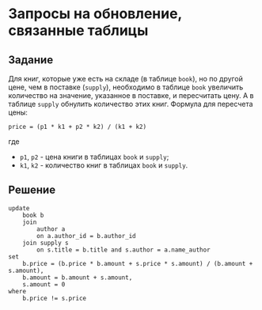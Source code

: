 # Запросы на обновление, связанные таблицы

## Задание

Для книг, которые уже есть на складе (в таблице `book`), но по другой цене, чем в поставке (`supply`),  необходимо в таблице `book` увеличить количество на значение, указанное в поставке,  и пересчитать цену. А в таблице `supply` обнулить количество этих книг. Формула для пересчета цены:

`price = (p1 * k1 + p2 * k2) / (k1 + k2)`

где

- `p1`, `p2` - цена книги в таблицах `book` и `supply`;
- `k1`, `k2` - количество книг в таблицах `book` и `supply`.

## Решение

```
update 
    book b
    join
        author a
        on a.author_id = b.author_id
    join supply s
        on s.title = b.title and s.author = a.name_author
set
    b.price = (b.price * b.amount + s.price * s.amount) / (b.amount + s.amount), 
    b.amount = b.amount + s.amount,
    s.amount = 0
where
    b.price != s.price
```
